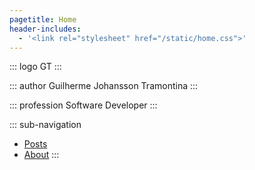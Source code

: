 ```yaml
---
pagetitle: Home
header-includes:
  - '<link rel="stylesheet" href="/static/home.css">'
---
```


::: logo
GT
:::

::: author
Guilherme Johansson Tramontina
:::

::: profession
Software Developer
:::


::: sub-navigation
* [Posts](/posts)
* [About](/about.html)
:::
